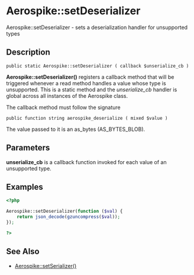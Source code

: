 
# Aerospike::setDeserializer

Aerospike::setDeserializer - sets a deserialization handler for unsupported types

## Description

```
public static Aerospike::setDeserializer ( callback $unserialize_cb )
```

**Aerospike::setDeserializer()** registers a callback method that will be triggered
whenever a read method handles a value whose type is unsupported.
This is a static method and the *unserialize_cb* handler is global across all
instances of the Aerospike class.

The callback method must follow the signature
```
public function string aerospike_deserialize ( mixed $value )
```

The value passed to it is an as\_bytes (AS\_BYTES\_BLOB).

## Parameters

**unserialize_cb** is a callback function invoked for each value of an unsupported type.

## Examples

```php
<?php

Aerospike::setDeserializer(function ($val) {
    return json_decode(gzuncompress($val));
});

?>
```

## See Also
 - [Aerospike::setSerializer()](aerospike_setserializer.md)
